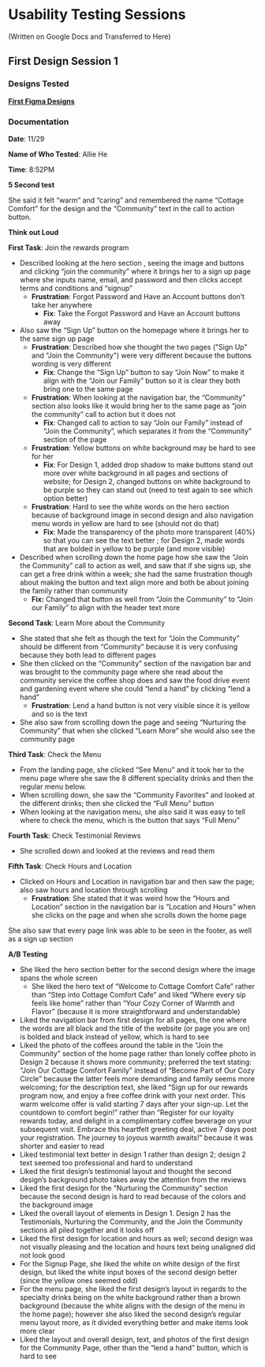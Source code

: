 # Usability Testing Sessions 
(Written on Google Docs and Transferred to Here)

## First Design Session 1

### Designs Tested
**[First Figma Designs](First_Figma_Designs.md)**

### Documentation

**Date**: 11/29

**Name of Who Tested**: Allie He

**Time**: 8:52PM

**5 Second test**

She said it felt “warm” and “caring” and remembered the name “Cottage Comfort” for the design and the “Community” text in the call to action button. 

**Think out Loud** 

**First Task**: Join the rewards program

* Described looking at the hero section , seeing the image and buttons and clicking “join the community” where it brings her to a sign up page where she inputs name, email, and password and then clicks accept terms and conditions and “signup”
  * **Frustration**: Forgot Password and Have an Account buttons don’t take her anywhere
    * **Fix**: Take the Forgot Password and Have an Account buttons away
* Also saw the “Sign Up” button on the homepage where it brings her to the same sign up page
   * **Frustration**: Described how she thought the two pages ("Sign Up" and "Join the Community") were very different because the buttons wording is very different
     * **Fix**: Change the “Sign Up” button to say “Join Now” to make it align with the “Join our Family” button so it is clear they both bring one to the same page
  * **Frustration**: When looking at the navigation bar, the “Community” section also looks like it would bring her to the same page as “join the community” call to action but it does not
     * **Fix**: Changed call to action to say “Join our Family” instead of “Join the Community”, which separates it from the “Community” section of the page
  * **Frustration**: Yellow buttons on white background may be hard to see for her
     * **Fix**: For Design 1, added drop shadow to make buttons stand out more over white background in all pages and sections of website; for Design 2, changed buttons on white background to be purple so they can stand out (need to test again to see which option better)
  * **Frustration**: Hard to see the white words on the hero section because of background image in second design and also navigation menu words in yellow are hard to see (should not do that)
     * **Fix**: Made the transparency of the photo more transparent (40%) so that you can see the text better ; for Design 2, made words that are bolded in yellow to be purple (and more visible)
* Described when scrolling down the home page how she saw the “Join the Community” call to action as well, and saw that if she signs up, she can get a free drink within a week; she had the same frustration though about making the button and text align more and both be about joining the family rather than community
  * **Fix:** Changed that button as well from “Join the Community” to “Join our Family” to align with the header text more 

**Second Task**: Learn More about the Community

* She stated that she felt as though the text for “Join the Community” should be different from “Community” because it is very confusing because they both lead to different pages
* She then clicked on the “Community” section of the navigation bar and was brought to the community page where she read about the community service the coffee shop does and saw the food drive event and gardening event where she could “lend a hand” by clicking “lend a hand”
  * **Frustration**: Lend a hand button is not very visible since it is yellow and so is the text
* She also saw from scrolling down the page and seeing “Nurturing the Community” that when she clicked “Learn More” she would also see the community page

**Third Task**: Check the Menu

* From the landing page, she clicked “See Menu” and it took her to the menu page where she saw the 8 different speciality drinks and then the regular menu below.
* When scrolling down, she saw the “Community Favorites” and looked at the different drinks; then she clicked the “Full Menu” button
* When looking at the navigation menu, she also said it was easy to tell where to check the menu, which is the button that says “Full Menu”

**Fourth Task**: Check Testimonial Reviews

* She scrolled down and looked at the reviews and read them

**Fifth Task**: Check Hours and Location

* Clicked on Hours and Location in navigation bar and then saw the page; also saw hours and location through scrolling
  * **Frustration**: She stated that it was weird how the “Hours and Location” section in the navigation bar is “Location and Hours” when she clicks on the page and when she scrolls down the home page

She also saw that every page link was able to be seen in the footer, as well as a sign up section 

**A/B Testing**

* She liked the hero section better for the second design where the image spans the whole screen
  * She liked the hero text of “Welcome to Cottage Comfort Cafe” rather than “Step into Cottage Comfort Cafe” and liked “Where every sip feels like home” rather than “Your Cozy Corner of Warmth and Flavor” (because it is more straightforward and understandable)
* Liked the navigation bar from first design for all pages, the one where the words are all black and the title of the website (or page you are on) is bolded and black instead of yellow, which is hard to see
* Liked the photo of the coffees around the table in the “Join the Community” section of the home page rather than lonely coffee photo in Design 2 because it shows more community; preferred the text stating: “Join Our Cottage Comfort Family” instead of “Become Part of Our Cozy Circle” because the latter feels more demanding and family seems more welcoming; for the description text, she liked “Sign up for our rewards program now, and enjoy a free coffee drink with your next order. This warm welcome offer is valid starting 7 days after your sign-up. Let the countdown to comfort begin!” rather than “Register for our loyalty rewards today, and delight in a complimentary coffee beverage on your subsequent visit. Embrace this heartfelt greeting deal, active 7 days post your registration. The journey to joyous warmth awaits!” because it was shorter and easier to read
* Liked testimonial text better in design 1 rather than design 2; design 2 text seemed too professional and hard to understand 
* Liked the first design’s testimonial layout and thought the second design’s background photo takes away the attention from the reviews
* Liked the first design for the “Nurturing the Community” section because the second design is hard to read because of the colors and the background image
* Liked the overall layout of elements in Design 1. Design 2 has the Testimonials, Nurturing the Community, and the Join the Community sections all piled together and it looks off
* Liked the first design for location and hours as well; second design was not visually pleasing and the location and hours text being unaligned did not look good
* For the Signup Page, she liked the white on white design of the first design, but liked the white input boxes of the second design better (since the yellow ones seemed odd)
* For the menu page, she liked the first design’s layout in regards to the specialty drinks being on the white background rather than a brown background (because the white aligns with the design of the menu in the home page); however she also liked the second design’s regular menu layout more, as it divided everything better and make items look more clear
* Liked the layout and overall design, text, and photos of the first design for the Community Page, other than the “lend a hand” button, which is hard to see
